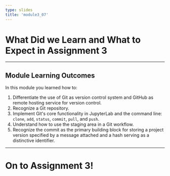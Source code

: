 ```yaml
---
type: slides
title: 'module3_07'
---
```


# What Did we Learn and What to Expect in Assignment 3


---
## Module Learning Outcomes

In this module you learned how to:

1. Differentiate the use of Git as version control system and GitHub as remote hosting service for version control.
2. Recognize a Git repository.
3. Implement Git's core functionality in JupyterLab and the command line: `clone`, `add`, `status`, `commit`, `pull`, and `push`.
4. Understand how to use the staging area in a Git workflow.
5. Recognize the commit as the primary building block for storing a project version specified by a message attached and a hash serving as a distinctive identifier.


---

# On to Assignment 3!
